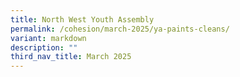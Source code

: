 ```yaml
---
title: North West Youth Assembly
permalink: /cohesion/march-2025/ya-paints-cleans/
variant: markdown
description: ""
third_nav_title: March 2025
---
```

